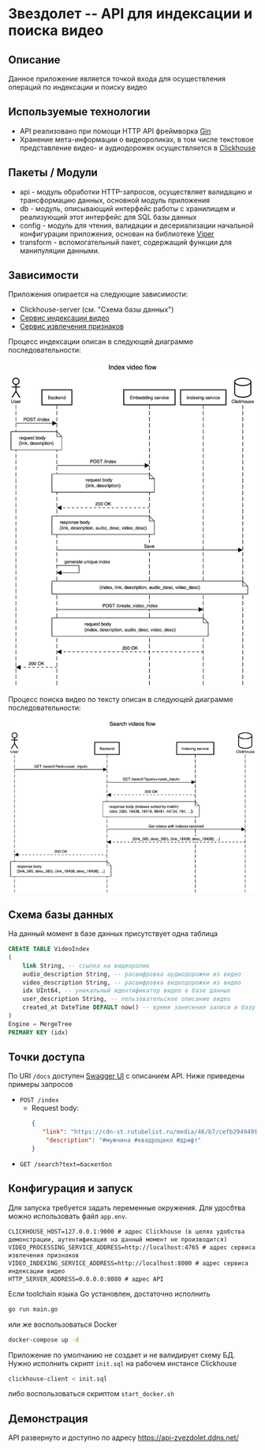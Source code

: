 # Звездолет -- API для индексации и поиска видео

## Описание

Данное приложение является точкой входа для осуществления операций по индексации и поиску видео

## Используемые технологии

- API реализовано при помощи HTTP API фреймворка [Gin](https://github.com/gin-gonic/gin)
- Хранение мета-информации о видеороликах, в том числе текстовое представление видео- и аудиодорожек осуществляется
  в [Clickhouse](https://clickhouse.com/)

## Пакеты / Модули

- api - модуль обработки HTTP-запросов, осуществляет валидацию и трансформацию данных, основной модуль приложения
- db - модуль, описывающий интерфейс работы с хранилищем и реализующий этот интерфейс для SQL базы данных
- config - модуль для чтения, валидации и десериализации начальной конфигурации приложения, основан на
  библиотеке [Viper](https://github.com/spf13/viper)
- transform - вспомогательный пакет, содержащий функции для манипуляции данными.

## Зависимости

Приложения опирается на следующие зависимости:

- Clickhouse-server (см. "Схема базы данных")
- [Сервис индексации видео](https://github.com/lct-2024-video-ai-search/faiss_search_indexing)
- [Сервис извлечения признаков](https://github.com/lct-2024-video-ai-search/extracting_video_features)

Процесс индексации описан в следующей диаграмме последовательности:

![Indexing](./pictures/Indexing.png)

Процесс поиска видео по тексту описан в следующей диаграмме последовательности:

![Searching](./pictures/Search.png)

## Схема базы данных

На данный момент в базе данных присутствует одна таблица

```sql
CREATE TABLE VideoIndex
(
    link String, -- ссылка на видеоролик
    audio_description String, -- расшифровка аудиодорожки из видео
    video_description String, -- расшифровка видеодорожки из видео
    idx UInt64, -- уникальный идентификатор видео в базе данных
    user_description String, -- пользовательское описание видео
    created_at DateTime DEFAULT now() -- время занесения записи в базу данных
)
Engine = MergeTree
PRIMARY KEY (idx)

```

## Точки доступа

По URI `/docs` доступен [Swagger UI](https://api-zvezdolet.ddns.net/docs/) с описанием API. Ниже приведены примеры
запросов

- `POST /index`
    - Request body:
      ```json
      {
         "link": "https://cdn-st.rutubelist.ru/media/46/b7/cefb2949499795da7827eca57a62/fhd.mp4",
          "description": "#мужчина #квадроцикл #дрифт"
      }
      ```
- `GET /search?text=баскетбол`

## Конфигурация и запуск

Для запуска требуется задать переменные окружения. Для удосбтва можно использовать файл `app.env`.

```
CLICKHOUSE_HOST=127.0.0.1:9000 # адрес Clickhouse (в целях удобства демонстрации, аутентификация на данный момент не производится)
VIDEO_PROCESSING_SERVICE_ADDRESS=http://localhost:4765 # адрес сервиса извлечения признаков
VIDEO_INDEXING_SERVICE_ADDRESS=http://localhost:8000 # адрес сервиса индексации видео
HTTP_SERVER_ADDRESS=0.0.0.0:8080 # адрес API
```

Если toolchain языка Go установлен, достаточно исполнить

```bash
go run main.go
```

или же воспользоваться Docker

```bash
docker-compose up -d
```

Приложение по умолчанию не создает и не валидирует схему БД. Нужно исполнить скрипт `init.sql` на рабочем инстансе
Clickhouse

```bash
clickhouse-client < init.sql
```

либо воспользоваться скриптом `start_docker.sh`

## Демонстрация

API развернуто и доступно по адресу https://api-zvezdolet.ddns.net/
